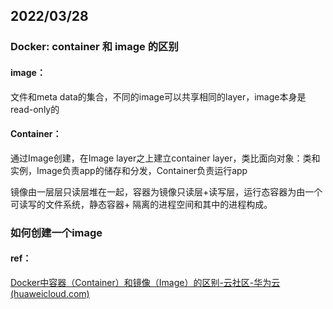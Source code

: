 ## 2022/03/28

### Docker: container 和 image 的区别

#### image：

文件和meta data的集合，不同的image可以共享相同的layer，image本身是read-only的

#### Container：

通过Image创建，在Image layer之上建立container layer，类比面向对象：类和实例，Image负责app的储存和分发，Container负责运行app

 镜像由一层层只读层堆在一起，容器为镜像只读层+读写层，运行态容器为由一个可读写的文件系统，静态容器+ 隔离的进程空间和其中的进程构成。

### 如何创建一个image



#### ref：

[Docker中容器（Container）和镜像（Image）的区别-云社区-华为云 (huaweicloud.com)](https://bbs.huaweicloud.com/blogs/281603)
